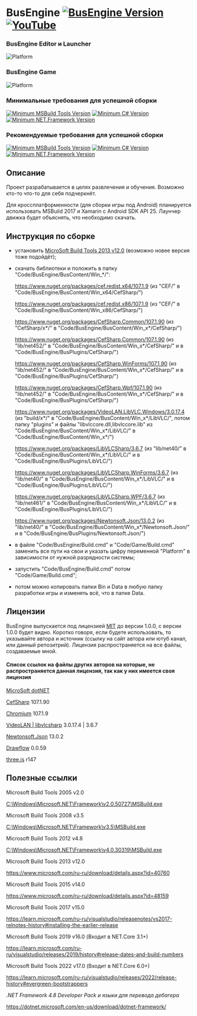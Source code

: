 # BusEngine [![BusEngine Version](https://img.shields.io/badge/Release-v0.3.0-black.svg?cacheSeconds=31536000)](https://github.com/BuslikDrev/BusEngine) [![YouTube](https://img.shields.io/youtube/views/2FowrV3cpZo?style=social)](https://www.youtube.com/watch?v=2FowrV3cpZo)

### BusEngine Editor и Launcher
![Platform](https://img.shields.io/badge/Platform-Win7+--x64%20|%20Win7+--x86-purple.svg?cacheSeconds=31536000)

### BusEngine Game
![Platform](https://img.shields.io/badge/Platform-Windows%207+%20|%20Android%205+-purple.svg?cacheSeconds=31536000)

### Минимальные требования для успешной сборки
[![Minimum MSBuild Tools Version](https://img.shields.io/badge/MSBuild%20Tools-%20%3E%3D%20v12.0-orange.svg?cacheSeconds=31536000)](https://www.microsoft.com/ru-ru/download/details.aspx?id=40760)
[![Minimum C# Version](https://img.shields.io/badge/C%23%20%28CSharp%29-%20%3E%3D%20v5.0-blueviolet.svg?cacheSeconds=31536000)](https://learn.microsoft.com/ru-ru/dotnet/csharp/whats-new/csharp-version-history#c-version-50)
[![Minimum NET.Framework Version](https://img.shields.io/badge/NET.Framework-%20%3E%3D%20v4.5.2-blue.svg?cacheSeconds=31536000)](https://dotnet.microsoft.com/en-us/download/dotnet-framework)

### Рекомендуемые требования для успешной сборки
[![Minimum MSBuild Tools Version](https://img.shields.io/badge/MSBuild%20Tools-%20%3E%3D%20v14.0-orange.svg?cacheSeconds=31536000)](https://www.microsoft.com/ru-ru/download/details.aspx?id=48159)
[![Minimum C# Version](https://img.shields.io/badge/C%23%20%28CSharp%29-%20%3E%3D%20v6.0-blueviolet.svg?cacheSeconds=31536000)](https://learn.microsoft.com/ru-ru/dotnet/csharp/whats-new/csharp-version-history#c-version-60)
[![Minimum NET.Framework Version](https://img.shields.io/badge/NET.Framework-%20%3E%3D%20v4.6.1-blue.svg?cacheSeconds=31536000)](https://dotnet.microsoft.com/en-us/download/dotnet-framework)

## Описание

Проект разрабатывается в целях развлечения и обучения. Возможно кто-то что-то для себя подчеркнёт.

Для кроссплатформенности (для сборки игры под Android) планируется использовать MSBuild 2017 и Xamarin с Android SDK API 25. Лаунчер движка будет объяснять, что необходимо скачать.

## Инструкция по сборке

- установить [MicroSoft Build Tools 2013 v12.0](https://www.microsoft.com/ru-ru/download/details.aspx?id=40760) (возможно новее версия тоже подойдёт);
- скачать библиотеки и положить в папку "Code/BusEngine/BusContent/Win_*/":

  https://www.nuget.org/packages/cef.redist.x64/107.1.9 (из "CEF/" в "Code/BusEngine/BusContent/Win_x64/CefSharp/")

  https://www.nuget.org/packages/cef.redist.x86/107.1.9 (из "CEF/" в "Code/BusEngine/BusContent/Win_x86/CefSharp/")

  https://www.nuget.org/packages/CefSharp.Common/107.1.90 (из "CefSharp/x*/" в "Code/BusEngine/BusContent/Win_x*/CefSharp/")

  https://www.nuget.org/packages/CefSharp.Common/107.1.90 (из "lib/net452/" в "Code/BusEngine/BusContent/Win_x*/CefSharp/" и в "Code/BusEngine/BusPlugins/CefSharp/")

  https://www.nuget.org/packages/CefSharp.WinForms/107.1.90 (из "lib/net452/" в "Code/BusEngine/BusContent/Win_x*/CefSharp/" и в "Code/BusEngine/BusPlugins/CefSharp/")

  https://www.nuget.org/packages/CefSharp.Wpf/107.1.90 (из "lib/net452/" в "Code/BusEngine/BusContent/Win_x*/CefSharp/" и в "Code/BusEngine/BusPlugins/CefSharp/")

  https://www.nuget.org/packages/VideoLAN.LibVLC.Windows/3.0.17.4 (из "build/x*/" в "Code/BusEngine/BusContent/Win_x*/LibVLC/", потом папку "plugins" и файлы "libvlccore.dll,libvlccore.lib" из "Code/BusEngine/BusContent/Win_x*/LibVLC/" в "Code/BusEngine/BusContent/Win_x*/")

  https://www.nuget.org/packages/LibVLCSharp/3.6.7 (из "lib/net40/" в "Code/BusEngine/BusContent/Win_x*/LibVLC/" и в "Code/BusEngine/BusPlugins/LibVLC/")

  https://www.nuget.org/packages/LibVLCSharp.WinForms/3.6.7 (из "lib/net40/" в "Code/BusEngine/BusContent/Win_x*/LibVLC/" и в "Code/BusEngine/BusPlugins/LibVLC/")

  https://www.nuget.org/packages/LibVLCSharp.WPF/3.6.7 (из "lib/net461/" в "Code/BusEngine/BusContent/Win_x*/LibVLC/" и в "Code/BusEngine/BusPlugins/LibVLC/")
  
  https://www.nuget.org/packages/Newtonsoft.Json/13.0.2 (из "lib/net40/" в "Code/BusEngine/BusContent/Win_x*/Newtonsoft.Json/" и в "Code/BusEngine/BusPlugins/Newtonsoft.Json/")
- в файлe "Code/BusEngine/Build.cmd" и "Code/Game/Build.cmd" заменить все пути на свои и указать цифру переменной "Platform" в зависимости от нужной разрядности системы;
- запустить "Code/BusEngine/Build.cmd" потом "Code/Game/Build.cmd";
- потом можно копировать папки Bin и Data в любую папку разработки игры и изменять всё, что в папке Data.

## Лицензии

BusEngine выпускается под лицензией [MIT](https://github.com/BuslikDrev/BusEngine/blob/main/LICENSE) до версии 1.0.0, с версии 1.0.0 будет видно. Коротко говоря, если будете использовать, то указывайте автора и источник (ссылку на сайт автора или ютуб канал, или данный репозитрий).
Лицензия распространяется на все файлы, создаваемые мной.

#### Список ссылок на файлы других авторов на которые, не распространяется данная лицензия, так как у них имеется своя лицензия
[MicroSoft dotNET](https://github.com/dotnet)

[CefSharp](https://github.com/cefsharp/CefSharp) 107.1.90

[Chromium](https://github.com/chromium/chromium) 107.1.9

[VideoLAN | libvlcsharp](https://github.com/videolan) 3.0.17.4 | 3.6.7

[Newtonsoft.Json](https://github.com/JamesNK/Newtonsoft.Json) 13.0.2

[Drawflow](https://github.com/jerosoler/Drawflow) 0.0.59

[three.js](https://github.com/mrdoob/three.js) r147

## Полезные ссылки

Microsoft Build Tools 2005 v2.0

[C:\Windows\Microsoft.NET\Framework\v2.0.50727\MSBuild.exe](file:///C:/Windows/Microsoft.NET/Framework/v2.0.50727)

Microsoft Build Tools 2008 v3.5

[C:\Windows\Microsoft.NET\Framework\v3.5\MSBuild.exe](file:///C:/Windows/Microsoft.NET/Framework/v3.5)

Microsoft Build Tools 2012 v4.8

[C:\Windows\Microsoft.NET\Framework\v4.0.30319\MSBuild.exe](file:///C:/Windows/Microsoft.NET/Framework/v4.0.30319)

Microsoft Build Tools 2013 v12.0

https://www.microsoft.com/ru-ru/download/details.aspx?id=40760

Microsoft Build Tools 2015 v14.0

https://www.microsoft.com/ru-ru/download/details.aspx?id=48159

Microsoft Build Tools 2017 v15.0

https://learn.microsoft.com/ru-ru/visualstudio/releasenotes/vs2017-relnotes-history#installing-the-earlier-release

Microsoft Build Tools 2019 v16.0 (Входит в NET.Core 3.1+)

https://learn.microsoft.com/ru-ru/visualstudio/releases/2019/history#release-dates-and-build-numbers

Microsoft Build Tools 2022 v17.0 (Входит в NET.Core 6.0+)

https://learn.microsoft.com/ru-ru/visualstudio/releases/2022/release-history#evergreen-bootstrappers

*.NET Framework 4.8 Developer Pack и языки для перевода дебагера*

https://dotnet.microsoft.com/en-us/download/dotnet-framework/

